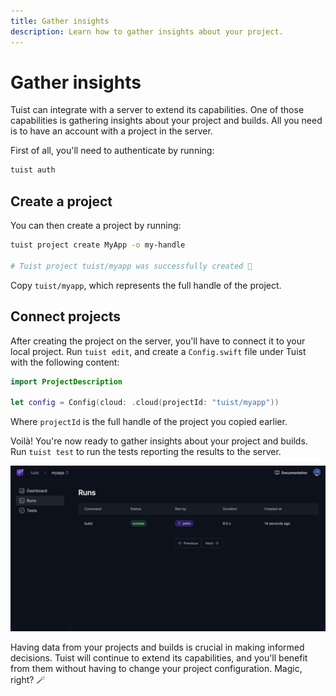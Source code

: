 ```yaml
---
title: Gather insights
description: Learn how to gather insights about your project.
---
```


# Gather insights

Tuist can integrate with a server to extend its capabilities. One of those capabilities is gathering insights about your project and builds. All you need is to have an account with a project in the server. 

First of all, you'll need to authenticate by running:

```bash
tuist auth
```

## Create a project

You can then create a project by running:

```bash
tuist project create MyApp -o my-handle

# Tuist project tuist/myapp was successfully created 🎉
```

Copy `tuist/myapp`, which represents the full handle of the project.

## Connect projects

After creating the project on the server, you'll have to connect it to your local project. Run `tuist edit`, and create a `Config.swift` file under Tuist with the following content:

```swift
import ProjectDescription

let config = Config(cloud: .cloud(projectId: "tuist/myapp"))
```

Where `projectId` is the full handle of the project you copied earlier.

Voilà! You're now ready to gather insights about your project and builds. Run `tuist test` to run the tests reporting the results to the server.


![An image that shows a list of runs in the server](./images/runs.png)

Having data from your projects and builds is crucial in making informed decisions.
Tuist will continue to extend its capabilities, and you'll benefit from them without having to change your project configuration. Magic, right? 🪄